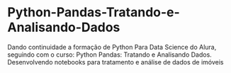 # Python-Pandas-Tratando-e-Analisando-Dados
Dando continuidade a formação de Python Para Data Science do Alura, seguindo com o curso: Python Pandas: Tratando e Analisando Dados. Desenvolvendo notebooks para tratamento e análise de dados de imóveis
